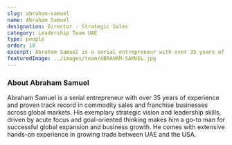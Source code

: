 ```yaml
---
slug: abraham-samuel
name: Abraham Samuel
designation: Director - Strategic Sales
category: Leadership Team UAE
type: people
order: 10
excerpt: Abraham Samuel is a serial entrepreneur with over 35 years of experience and proven track record in commodity sales and franchise businesses across global markets.
featuredImage: ../images/team/ABRAHAM-SAMUEL.jpg
---
```


### About Abraham Samuel

Abraham Samuel is a serial entrepreneur with over 35 years of experience and proven track record in
commodity sales and franchise businesses across global markets. His exemplary strategic vision and
leadership skills, driven by acute focus and goal-oriented thinking makes him a go-to man for successful
global expansion and business growth. He comes with extensive hands-on experience in growing trade
between UAE and the USA.
